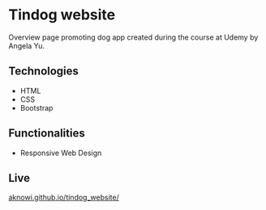 # Tindog website

Overview page promoting dog app created during the course at Udemy by Angela Yu.

## Technologies

- HTML
- CSS
- Bootstrap

## Functionalities

- Responsive Web Design

## Live

[ aknowi.github.io/tindog_website/ ](https://aknowi.github.io/tindog_website/)
